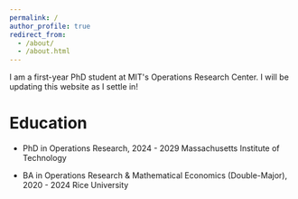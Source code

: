 ```yaml
---
permalink: /
author_profile: true
redirect_from: 
  - /about/
  - /about.html
---
```


I am a first-year PhD student at MIT's Operations Research Center. I will be updating this website as I settle in!

Education
======

* PhD in Operations Research, 2024 - 2029
  Massachusetts Institute of Technology

* BA in Operations Research & Mathematical Economics (Double-Major), 2020 - 2024
  Rice University
